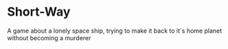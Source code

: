 # Short-Way
A game about a lonely space ship, trying to make it back to it´s home planet without becoming a murderer
